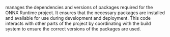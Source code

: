 manages the dependencies and versions of packages required for the ONNX Runtime project. It ensures that the necessary packages are installed and available for use during development and deployment. This code interacts with other parts of the project by coordinating with the build system to ensure the correct versions of the packages are used.